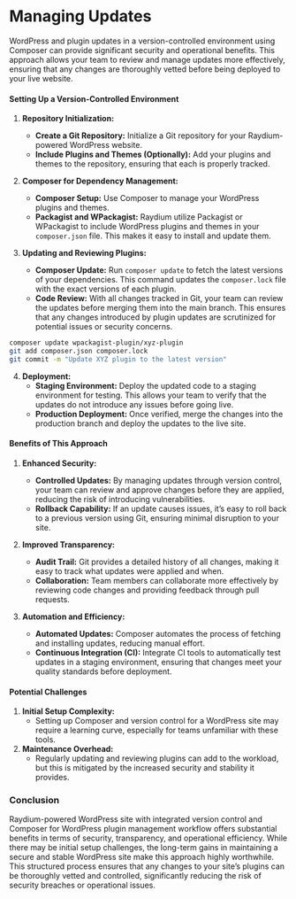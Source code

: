 # Managing Updates

WordPress and plugin updates in a version-controlled environment using Composer can provide significant security and operational benefits. This approach allows your team to review and manage updates more effectively, ensuring that any changes are thoroughly vetted before being deployed to your live website.

#### Setting Up a Version-Controlled Environment

1. **Repository Initialization:**
   - **Create a Git Repository:** Initialize a Git repository for your  Raydium-powered WordPress website.
   - **Include Plugins and Themes (Optionally):** Add your plugins and themes to the repository, ensuring that each is properly tracked.

2. **Composer for Dependency Management:**
   - **Composer Setup:** Use Composer to manage your WordPress plugins and themes.
   - **Packagist and WPackagist:** Raydium utilize Packagist or WPackagist to include WordPress plugins and themes in your `composer.json` file. This makes it easy to install and update them.

3. **Updating and Reviewing Plugins:**
   - **Composer Update:** Run `composer update` to fetch the latest versions of your dependencies. This command updates the `composer.lock` file with the exact versions of each plugin.
   - **Code Review:** With all changes tracked in Git, your team can review the updates before merging them into the main branch. This ensures that any changes introduced by plugin updates are scrutinized for potential issues or security concerns.

```bash
composer update wpackagist-plugin/xyz-plugin
git add composer.json composer.lock
git commit -m "Update XYZ plugin to the latest version"
```

4. **Deployment:**
   - **Staging Environment:** Deploy the updated code to a staging environment for testing. This allows your team to verify that the updates do not introduce any issues before going live.
   - **Production Deployment:** Once verified, merge the changes into the production branch and deploy the updates to the live site.

#### Benefits of This Approach

1. **Enhanced Security:**
   - **Controlled Updates:** By managing updates through version control, your team can review and approve changes before they are applied, reducing the risk of introducing vulnerabilities.
   - **Rollback Capability:** If an update causes issues, it’s easy to roll back to a previous version using Git, ensuring minimal disruption to your site.

2. **Improved Transparency:**
   - **Audit Trail:** Git provides a detailed history of all changes, making it easy to track what updates were applied and when.
   - **Collaboration:** Team members can collaborate more effectively by reviewing code changes and providing feedback through pull requests.

3. **Automation and Efficiency:**
   - **Automated Updates:** Composer automates the process of fetching and installing updates, reducing manual effort.
   - **Continuous Integration (CI):** Integrate CI tools to automatically test updates in a staging environment, ensuring that changes meet your quality standards before deployment.

#### Potential Challenges

1. **Initial Setup Complexity:**
   - Setting up Composer and version control for a WordPress site may require a learning curve, especially for teams unfamiliar with these tools.
2. **Maintenance Overhead:**
   - Regularly updating and reviewing plugins can add to the workload, but this is mitigated by the increased security and stability it provides.

### Conclusion

Raydium-powered WordPress site with integrated version control and Composer for WordPress plugin management workflow offers substantial benefits in terms of security, transparency, and operational efficiency. While there may be initial setup challenges, the long-term gains in maintaining a secure and stable WordPress site make this approach highly worthwhile. This structured process ensures that any changes to your site’s plugins can be thoroughly vetted and controlled, significantly reducing the risk of security breaches or operational issues.
